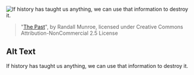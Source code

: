 ![If history has taught us anything, we can use that information to destroy it.](https://imgs.xkcd.com/comics/the_past.png)
> "[The Past](https://xkcd.com/1191/)", by Randall Munroe, licensed under Creative Commons Attribution-NonCommercial 2.5 License

## Alt Text
If history has taught us anything, we can use that information to destroy it.
